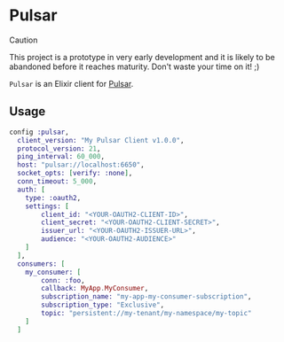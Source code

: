 # Pulsar

> [!CAUTION]
> This project is a prototype in very early development and it is likely to be
> abandoned before it reaches maturity. Don't waste your time on it! ;)


`Pulsar` is an Elixir client for [Pulsar](https://pulsar.apache.org/).


## Usage

```elixir
config :pulsar,
  client_version: "My Pulsar Client v1.0.0",
  protocol_version: 21,
  ping_interval: 60_000,
  host: "pulsar://localhost:6650",
  socket_opts: [verify: :none],
  conn_timeout: 5_000,
  auth: [
    type: :oauth2,
    settings: [
        client_id: "<YOUR-OAUTH2-CLIENT-ID>",
        client_secret: "<YOUR-OAUTH2-CLIENT-SECRET>",
        issuer_url: "<YOUR-OAUTH2-ISSUER-URL>",
        audience: "<YOUR-OAUTH2-AUDIENCE>"
    ]
  ],
  consumers: [
    my_consumer: [
        conn: :foo,
        callback: MyApp.MyConsumer,
        subscription_name: "my-app-my-consumer-subscription",
        subscription_type: "Exclusive",
        topic: "persistent://my-tenant/my-namespace/my-topic"
    ]
  ]
```


